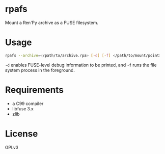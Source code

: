 # rpafs

Mount a Ren'Py archive as a FUSE filesystem.

# Usage

```sh
rpafs --archive=</path/to/archive.rpa> [-d] [-f] </path/to/mount/point>
```

`-d` enables FUSE-level debug information to be printed, and `-f` runs the
file system process in the foreground.

# Requirements

- a C99 compiler
- libfuse 3.x
- zlib

# License

GPLv3
